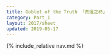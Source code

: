 ```yaml
---
title: Goblet of the Truth 「真理之杯」
category: Part_1
layout: 2017/sheet
updated: 2019-05-17
---
```


{% include_relative nav.md %}

